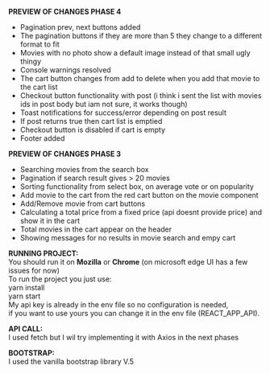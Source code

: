 **PREVIEW OF CHANGES PHASE 4**
- Pagination prev, next buttons added
- The pagination buttons if they are more than 5 they change to a different format to fit
- Movies with no photo show a default image instead of that small ugly thingy 
- Console warnings resolved
- The cart button changes from add to delete when you add that movie to the cart list
- Checkout button functionality with post (i think i sent the list with movies ids in post body but iam not sure, it works though)
- Toast notifications for success/error depending on post result
- If post returns true then cart list is emptied 
- Checkout button is disabled if cart is empty
- Footer added

**PREVIEW OF CHANGES PHASE 3**
- Searching movies from the search box
- Pagination if search result gives > 20 movies
- Sorting functionality from select box, on average vote or on popularity
- Add movie to the cart from the red cart button on the movie component
- Add/Remove movie from cart buttons
- Calculating a total price from a fixed price (api doesnt provide price) and show it in the cart
- Total movies in the cart appear on the header
- Showing messages for no results in movie search and empy cart


**RUNNING PROJECT:**<br>
You should run it on **Mozilla** or **Chrome**  (on microsoft edge UI has a few issues for now)<br>
To run the project you just use: <br>
yarn install <br>
yarn start <br>
My api key is already in the env file so no configuration is needed,<br>
if you want to use yours you can change it in the env file (REACT_APP_API).


**API CALL:**<br>
I used fetch but I wil try implementing it with Axios in the next phases

**BOOTSTRAP:**<br>
I used the vanilla bootstrap library V.5
